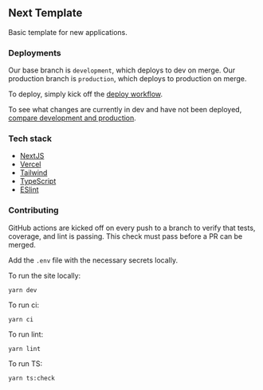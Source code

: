 ## Next Template

Basic template for new applications.

### Deployments

Our base branch is `development`, which deploys to dev on merge. Our production branch is `production`, which deploys to production on merge.

To deploy, simply kick off the [deploy workflow](https://github.com/echobind/recipe-app/actions/workflows/deploy.yml).

To see what changes are currently in dev and have not been deployed, [compare development and production](https://github.com/echobind/recipe-app/compare/production...development).

### Tech stack

* [NextJS](https://nextjs.org/)
* [Vercel](https://vercel.com/)
* [Tailwind](https://styled-system.com/getting-started/)
* [TypeScript](https://www.typescriptlang.org/)
* [ESlint](https://eslint.org/)

### Contributing

GitHub actions are kicked off on every push to a branch to verify that tests, coverage, and lint is passing. This check must pass before a PR can be merged.

Add the `.env` file with the necessary secrets locally.

To run the site locally:

```yarn dev```

To run ci: 

```yarn ci``` 

To run lint: 

```yarn lint```

To run TS: 

```yarn ts:check```